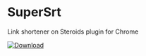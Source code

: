 # SuperSrt
Link shortener on Steroids plugin for Chrome

[![Download](https://developer.chrome.com/webstore/images/ChromeWebStore_BadgeWBorder_v2_340x96.png)](https://chrome.google.com/webstore/detail/super-srt/mjkmanccgpefafflmchghecahiocanfj)
